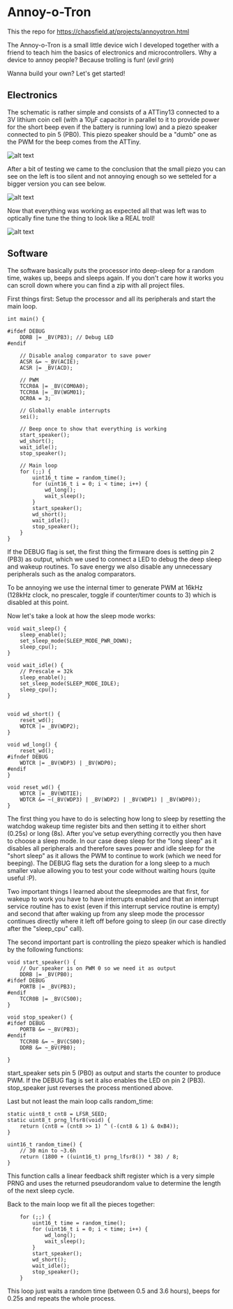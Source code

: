 # Annoy-o-Tron

This the repo for https://chaosfield.at/projects/annoyotron.html

The Annoy-o-Tron is a small little device wich I developed together with a friend to teach him the basics of electronics and microcontrollers.
Why a device to annoy people? Because trolling is fun! (*evil grin*)

Wanna build your own? Let's get started!


## Electronics

The schematic is rather simple and consists of a ATTiny13 connected to a 3V lithium coin cell (with a 10µF capacitor in parallel to it to provide power for the short beep even if the battery is running low) and a piezo speaker connected to pin 5 (PB0). This piezo speaker should be a "dumb" one as the PWM for the beep comes from the ATTiny.

![alt text](https://github.com/XDjackieXD/annoy-o-tron/raw/master/pictures/back-small-beeper.jpg "back small beeper")

After a bit of testing we came to the conclusion that the small piezo you can see on the left is too silent and not annoying enough so we setteled for a bigger version you can see below.

![alt text](https://github.com/XDjackieXD/annoy-o-tron/raw/master/pictures/side-big-beeper.jpg "side big beeper")

Now that everything was working as expected all that was left was to optically fine tune the thing to look like a REAL troll!

![alt text](https://github.com/XDjackieXD/annoy-o-tron/raw/master/pictures/front-finished.jpg "front finished")

## Software

The software basically puts the processor into deep-sleep for a random time, wakes up, beeps and sleeps again. If you don't care how it works you can scroll down where you can find a zip with all project files.

First things first: Setup the processor and all its peripherals and start the main loop.
```
int main() {

#ifdef DEBUG
    DDRB |= _BV(PB3); // Debug LED
#endif

    // Disable analog comparator to save power
    ACSR &= ~_BV(ACIE);
    ACSR |= _BV(ACD);

    // PWM
    TCCR0A |= _BV(COM0A0);
    TCCR0A |= _BV(WGM01);
    OCR0A = 3;

    // Globally enable interrupts
    sei();

    // Beep once to show that everything is working
    start_speaker();
    wd_short();
    wait_idle();
    stop_speaker();

    // Main loop
    for (;;) {
        uint16_t time = random_time();
        for (uint16_t i = 0; i < time; i++) {
            wd_long();
            wait_sleep();
        }
        start_speaker();
        wd_short();
        wait_idle();
        stop_speaker();
    }
}
```
If the DEBUG flag is set, the first thing the firmware does is setting pin 2 (PB3) as output, which we used to connect a LED to debug the deep sleep and wakeup routines. To save energy we also disable any unnecessary peripherals such as the analog comparators.

To be annoying we use the internal timer to generate PWM at 16kHz (128kHz clock, no prescaler, toggle if counter/timer counts to 3) which is disabled at this point.

Now let's take a look at how the sleep mode works:
```
void wait_sleep() {
    sleep_enable();
    set_sleep_mode(SLEEP_MODE_PWR_DOWN);
    sleep_cpu();
}

void wait_idle() {
    // Prescale = 32k
    sleep_enable();
    set_sleep_mode(SLEEP_MODE_IDLE);
    sleep_cpu();
}


void wd_short() {
    reset_wd();
    WDTCR |= _BV(WDP2);
}

void wd_long() {
    reset_wd();
#ifndef DEBUG
    WDTCR |= _BV(WDP3) | _BV(WDP0);
#endif
}

void reset_wd() {
    WDTCR |= _BV(WDTIE);
    WDTCR &= ~(_BV(WDP3) | _BV(WDP2) | _BV(WDP1) | _BV(WDP0));
}
```
The first thing you have to do is selecting how long to sleep by resetting the watchdog wakeup time register bits and then setting it to either short (0.25s) or long (8s). After you've setup everything correctly you then have to choose a sleep mode. In our case deep sleep for the "long sleep" as it disables all peripherals and therefore saves power and idle sleep for the "short sleep" as it allows the PWM to continue to work (which we need for beeping). The DEBUG flag sets the duration for a long sleep to a much smaller value allowing you to test your code without waiting hours (quite useful :P).

Two important things I learned about the sleepmodes are that first, for wakeup to work you have to have interrupts enabled and that an interrupt service routine has to exist (even if this interrupt service routine is empty) and second that after waking up from any sleep mode the processor continues directly where it left off before going to sleep (in our case directly after the "sleep_cpu" call).

The second important part is controlling the piezo speaker which is handled by the following functions:
```
void start_speaker() {
    // Our speaker is on PWM 0 so we need it as output
    DDRB |= _BV(PB0);
#ifdef DEBUG
    PORTB |= _BV(PB3);
#endif
    TCCR0B |= _BV(CS00);
}

void stop_speaker() {
#ifdef DEBUG
    PORTB &= ~_BV(PB3);
#endif
    TCCR0B &= ~_BV(CS00);
    DDRB &= ~_BV(PB0);

}
```
start_speaker sets pin 5 (PB0) as output and starts the counter to produce PWM. If the DEBUG flag is set it also enables the LED on pin 2 (PB3). stop_speaker just reverses the process mentioned above.

Last but not least the main loop calls random_time:
```
static uint8_t cnt8 = LFSR_SEED;
static uint8_t prng_lfsr8(void) {
    return (cnt8 = (cnt8 >> 1) ^ (-(cnt8 & 1) & 0xB4));
}

uint16_t random_time() {
    // 30 min to ~3.6h
    return (1800 + ((uint16_t) prng_lfsr8()) * 38) / 8;
}
```
This function calls a linear feedback shift register which is a very simple PRNG and uses the returned pseudorandom value to determine the length of the next sleep cycle.

Back to the main loop we fit all the pieces together:
```
    for (;;) {
        uint16_t time = random_time();
        for (uint16_t i = 0; i < time; i++) {
            wd_long();
            wait_sleep();
        }
        start_speaker();
        wd_short();
        wait_idle();
        stop_speaker();
    }
```
This loop just waits a random time (between 0.5 and 3.6 hours), beeps for 0.25s and repeats the whole process.
